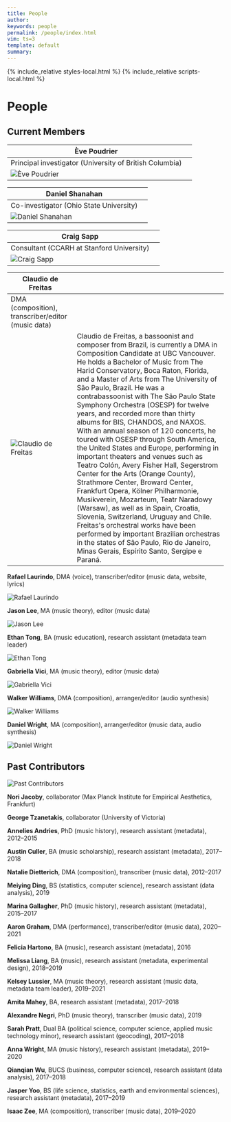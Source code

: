 ```yaml
---
title: People
author: 
keywords: people
permalink: /people/index.html
vim: ts=3
template: default
summary: 
---
```


{% include_relative styles-local.html %}
{% include_relative scripts-local.html %}

# People #

## Current Members ##

|Ève Poudrier | |
|--- | --- |
|Principal investigator (University of British Columbia)| |
|![Ève Poudrier](/people/person-placeholder.jpg)| |

|Daniel Shanahan | |
|--- | --- |
|Co-investigator (Ohio State University) | |
|![Daniel Shanahan](/people/person-placeholder.jpg)||


|Craig Sapp | |
|--- | --- |
|Consultant (CCARH at Stanford University) | |
|![Craig Sapp](/people/person-placeholder.jpg)||


|Claudio de Freitas | |
|--- | --- |
|DMA (composition), transcriber/editor (music data)||
|![Claudio de Freitas](/people/person-placeholder.jpg)|Claudio de Freitas, a bassoonist and composer from Brazil, is currently a DMA in Composition Candidate at UBC Vancouver. He holds a Bachelor of Music from The Harid Conservatory, Boca Raton, Florida, and a Master of Arts from The University of São Paulo, Brazil. He was a contrabassoonist with The São Paulo State Symphony Orchestra (OSESP) for twelve years, and recorded more than thirty albums for BIS, CHANDOS, and NAXOS. With an annual season of 120 concerts, he toured with OSESP through South America, the United States and Europe, performing in important theaters and venues such as Teatro Colón, Avery Fisher Hall, Segerstrom Center for the Arts (Orange County), Strathmore Center, Broward Center, Frankfurt Opera, Kölner Philharmonie, Musikverein, Mozarteum, Teatr Naradowy (Warsaw), as well as in Spain, Croatia, Slovenia, Switzerland, Uruguay and Chile. Freitas's orchestral works have been performed by important Brazilian orchestras in the states of São Paulo, Rio de Janeiro, Minas Gerais, Espírito Santo, Sergipe e Paraná.|


**Rafael Laurindo**, DMA (voice), transcriber/editor (music data, website, lyrics)

![Rafael Laurindo](/people/person-placeholder.jpg)


**Jason Lee**, MA (music theory), editor (music data)

![Jason Lee](/people/person-placeholder.jpg)


**Ethan Tong**, BA (music education), research assistant (metadata team leader)

![Ethan Tong](/people/person-placeholder.jpg)


**Gabriella Vici**, MA (music theory), editor	(music data)

![Gabriella Vici](/people/person-placeholder.jpg)


**Walker Williams**, DMA (composition), arranger/editor (audio synthesis)

![Walker Williams](/people/person-placeholder.jpg)


**Daniel Wright**, MA (composition), arranger/editor (music data, audio synthesis)

![Daniel Wright](/people/person-placeholder.jpg)


## Past Contributors ##


![Past Contributors](/people/past-contributors.jpg)

**Nori Jacoby**, collaborator (Max Planck Institute for Empirical Aesthetics, Frankfurt)

**George Tzanetakis**, collaborator (University of Victoria)

**Annelies Andries**, PhD (music history), research assistant (metadata), 2012–2015

**Austin Culler**, BA (music scholarship), research assistant (metadata), 2017–2018

**Natalie Dietterich**, DMA (composition), transcriber (music data), 2012–2017

**Meiying Ding**, BS (statistics, computer science), research assistant (data analysis), 2019

**Marina Gallagher**, PhD (music history), research assistant (metadata), 2015–2017

**Aaron Graham**, DMA (performance), transcriber/editor (music data), 2020–2021

**Felicia Hartono**, BA (music), research assistant (metadata), 2016

**Melissa Liang**, BA (music), research assistant (metadata, experimental design), 2018–2019

**Kelsey Lussier**, MA (music theory), research assistant (music data, metadata team leader), 2019–2021

**Amita Mahey**, BA, research assistant (metadata), 2017–2018

**Alexandre Negri**, PhD (music theory), transcriber (music data), 2019

**Sarah Pratt**, Dual BA (political science, computer science, applied music technology minor), research assistant (geocoding), 2017–2018

**Anna Wright**, MA (music history), research assistant (metadata), 2019–2020

**Qianqian Wu**, BUCS (business, computer science), research assistant (data analysis), 2017–2018

**Jasper Yoo**, BS (life science, statistics, earth and environmental sciences), research assistant (metadata), 2017–2019

**Isaac Zee**, MA (composition), transcriber (music data), 2019–2020


